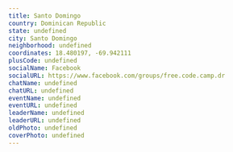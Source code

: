 ```yaml
---
title: Santo Domingo
country: Dominican Republic
state: undefined
city: Santo Domingo
neighborhood: undefined
coordinates: 18.480197, -69.942111
plusCode: undefined
socialName: Facebook
socialURL: https://www.facebook.com/groups/free.code.camp.dr
chatName: undefined
chatURL: undefined
eventName: undefined
eventURL: undefined
leaderName: undefined
leaderURL: undefined
oldPhoto: undefined
coverPhoto: undefined
---
```

